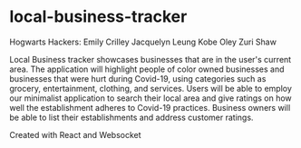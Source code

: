 # local-business-tracker

Hogwarts Hackers:
Emily Crilley
Jacquelyn Leung
Kobe Oley
Zuri Shaw

Local Business tracker showcases businesses that are in the user's current area. The application will highlight people of color owned businesses and businesses that were hurt during Covid-19, using categories such as grocery, entertainment, clothing, and services. Users will be able to employ our minimalist application to search their local area and give ratings on how well the establishment adheres to Covid-19 practices. Business owners will be able to list their establishments and address customer ratings.

Created with React and Websocket
